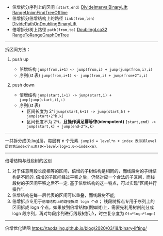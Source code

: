 - 倍增拆分序列上的区间 `[start,end)`
  [DivideIntervalBinaryLift](DivideIntervalBinaryLift.go)
  [RangeUnionFindTreeOffline](RangeUnionFindTreeOffline.go)
- 倍增拆分倍增结构上的路径 `link(from,len)`
  [DividePathOnDoublingBinaryLift](DividePathOnDoublingBinaryLift.go)
- 倍增拆分树上路径 `path(from,to)`
  [DoublingLca32](DoublingLca32.go)
  [RangeToRangeGraphOnTree](RangeToRangeGraphOnTree.go)

---

拆区间方法：

1. push up

   - 倍增结构
     `jump(from,i+1) <- jump(from,i) + jump(jump(from,i),i)`
   - 序列(st 表)
     `jump(from,i+1) <- jump(from,i) + jump(from+2^i,i)`

2. push down
   - 倍增结构
     `jump(start,i+1) -> jump(start,i) + jump(jump(start,i),i)`
   - 序列(st 表)
     - 区间长度为 2^i
       `jump(start,k+1) -> jump(start,k) + jump(start+2^k,k)`
     - 区间长度不为 2^i，**且操作满足幂等律(idempotent)**
       `[start,end) -> jump(start,k) + jump(end-2^k,k)`

---

一共拆分成[0,log]层，每层有 n 个元素.
`jumpId = level*n + index 表示第level层的第index个元素(0<=level<log+1,0<=index<n)`.

---

倍增结构与线段树的区别

1. 对于任意两段长度相等的区间，倍增的子树结构是相同的，而线段树的子树结构是不同的.
   倍增的子区间经过平移之后，仍然对应一个合法的子区间，而线段树的子区间平移之后不一定.
   基于倍增结构的这一特点，可以实现"区间并行操作".
2. 倍增结构在每一层代表的区间可以重叠，而线段树不能;
3. 倍增拆点专用于`倍增结构上的路径拆成 logn 个点`；
   线段树拆点专用于序列上的区间拆成 logn 个点，如果放到倍增结构(例如树)上，需要先利用树剖剖分成 logn 段序列，再对每段序列进行线段树拆点，时空复杂度为 `O(n*logn*logn)`

---

倍增优化建图
https://taodaling.github.io/blog/2020/03/18/binary-lifting/
